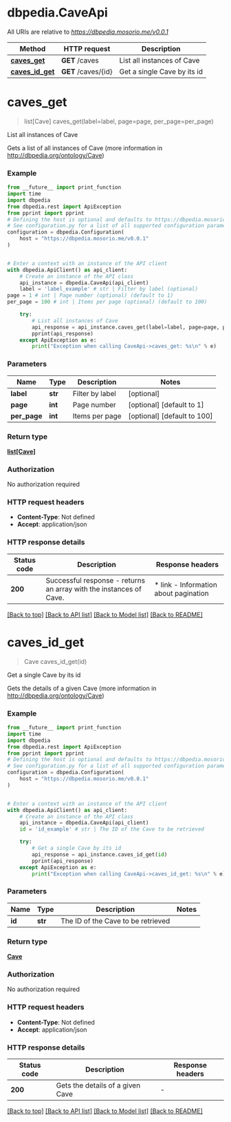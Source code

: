 # dbpedia.CaveApi

All URIs are relative to *https://dbpedia.mosorio.me/v0.0.1*

Method | HTTP request | Description
------------- | ------------- | -------------
[**caves_get**](CaveApi.md#caves_get) | **GET** /caves | List all instances of Cave
[**caves_id_get**](CaveApi.md#caves_id_get) | **GET** /caves/{id} | Get a single Cave by its id


# **caves_get**
> list[Cave] caves_get(label=label, page=page, per_page=per_page)

List all instances of Cave

Gets a list of all instances of Cave (more information in http://dbpedia.org/ontology/Cave)

### Example

```python
from __future__ import print_function
import time
import dbpedia
from dbpedia.rest import ApiException
from pprint import pprint
# Defining the host is optional and defaults to https://dbpedia.mosorio.me/v0.0.1
# See configuration.py for a list of all supported configuration parameters.
configuration = dbpedia.Configuration(
    host = "https://dbpedia.mosorio.me/v0.0.1"
)


# Enter a context with an instance of the API client
with dbpedia.ApiClient() as api_client:
    # Create an instance of the API class
    api_instance = dbpedia.CaveApi(api_client)
    label = 'label_example' # str | Filter by label (optional)
page = 1 # int | Page number (optional) (default to 1)
per_page = 100 # int | Items per page (optional) (default to 100)

    try:
        # List all instances of Cave
        api_response = api_instance.caves_get(label=label, page=page, per_page=per_page)
        pprint(api_response)
    except ApiException as e:
        print("Exception when calling CaveApi->caves_get: %s\n" % e)
```

### Parameters

Name | Type | Description  | Notes
------------- | ------------- | ------------- | -------------
 **label** | **str**| Filter by label | [optional] 
 **page** | **int**| Page number | [optional] [default to 1]
 **per_page** | **int**| Items per page | [optional] [default to 100]

### Return type

[**list[Cave]**](Cave.md)

### Authorization

No authorization required

### HTTP request headers

 - **Content-Type**: Not defined
 - **Accept**: application/json

### HTTP response details
| Status code | Description | Response headers |
|-------------|-------------|------------------|
**200** | Successful response - returns an array with the instances of Cave. |  * link - Information about pagination <br>  |

[[Back to top]](#) [[Back to API list]](../README.md#documentation-for-api-endpoints) [[Back to Model list]](../README.md#documentation-for-models) [[Back to README]](../README.md)

# **caves_id_get**
> Cave caves_id_get(id)

Get a single Cave by its id

Gets the details of a given Cave (more information in http://dbpedia.org/ontology/Cave)

### Example

```python
from __future__ import print_function
import time
import dbpedia
from dbpedia.rest import ApiException
from pprint import pprint
# Defining the host is optional and defaults to https://dbpedia.mosorio.me/v0.0.1
# See configuration.py for a list of all supported configuration parameters.
configuration = dbpedia.Configuration(
    host = "https://dbpedia.mosorio.me/v0.0.1"
)


# Enter a context with an instance of the API client
with dbpedia.ApiClient() as api_client:
    # Create an instance of the API class
    api_instance = dbpedia.CaveApi(api_client)
    id = 'id_example' # str | The ID of the Cave to be retrieved

    try:
        # Get a single Cave by its id
        api_response = api_instance.caves_id_get(id)
        pprint(api_response)
    except ApiException as e:
        print("Exception when calling CaveApi->caves_id_get: %s\n" % e)
```

### Parameters

Name | Type | Description  | Notes
------------- | ------------- | ------------- | -------------
 **id** | **str**| The ID of the Cave to be retrieved | 

### Return type

[**Cave**](Cave.md)

### Authorization

No authorization required

### HTTP request headers

 - **Content-Type**: Not defined
 - **Accept**: application/json

### HTTP response details
| Status code | Description | Response headers |
|-------------|-------------|------------------|
**200** | Gets the details of a given Cave |  -  |

[[Back to top]](#) [[Back to API list]](../README.md#documentation-for-api-endpoints) [[Back to Model list]](../README.md#documentation-for-models) [[Back to README]](../README.md)

